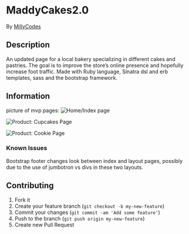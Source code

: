 # MaddyCakes2.0


By [MillyCodes](https://github.com/MillyCodes)

## Description
An updated page for a local bakery specializing in different cakes and pastries. The goal is to improve the store’s online presence and hopefully increase foot traffic. Made with Ruby language, Sinatra dsl and erb templates, sass and the bootstrap framework.

## Information

picture of mvp pages:
![Home/Index page](https://github.com/MillyCodes/MaddyCakes2.0/blob/master/public/img/screen-index.png)

![Product: Cupcakes Page](https://github.com/MillyCodes/MaddyCakes2.0/blob/master/public/img/screen-cookies.png)

![Product: Cookie Page](https://github.com/MillyCodes/MaddyCakes2.0/blob/master/public/img/screen-cupcakes.png)


### Known Issues

Bootstrap footer changes look between index and layout pages, possibly due to the use of jumbotron vs divs in these two layouts.

## Contributing

1. Fork it
2. Create your feature branch (`git checkout -b my-new-feature`)
3. Commit your changes (`git commit -am 'Add some feature'`)
4. Push to the branch (`git push origin my-new-feature`)
5. Create new Pull Request
